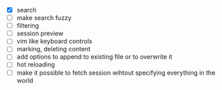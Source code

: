 - [X] search
- [ ] make search fuzzy
- [ ] filtering
- [ ] session preview
- [ ] vim like keyboard controls
- [ ] marking, deleting content
- [ ] add options to append to existing file or to overwrite it
- [ ] hot reloading
- [ ] make it possible to fetch session wihtout specifying everything in the world
